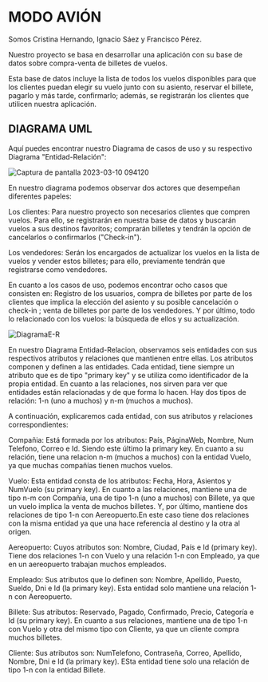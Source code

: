  # **MODO AVIÓN**

Somos Cristina Hernando, Ignacio Sáez y Francisco Pérez.

Nuestro proyecto se basa en desarrollar una aplicación con su base de datos sobre compra-venta de billetes de vuelos.

Esta base de datos incluye la lista de todos los vuelos disponibles para que los clientes puedan elegir su vuelo junto con su asiento, reservar el billete, pagarlo y más tarde, confirmarlo; además, se registrarán los clientes que utilicen nuestra aplicación.

## **DIAGRAMA UML**

Aquí puedes encontrar nuestro Diagrama de casos de uso y su respectivo Diagrama "Entidad-Relación":

![Captura de pantalla 2023-03-10 094120](https://user-images.githubusercontent.com/72651303/224269435-0ec7b577-3add-4ccf-b2c0-1d091ce7f20a.png)

En nuestro diagrama podemos observar dos actores que desempeñan diferentes papeles:

Los clientes: Para nuestro proyecto son necesarios clientes que compren vuelos. Para ello, se registrarán en nuestra base de datos y buscarán vuelos a sus destinos favoritos; comprarán billetes y tendrán la opción de cancelarlos o confirmarlos ("Check-in").

Los vendedores: Serán los encargados de actualizar los vuelos en la lista de vuelos y vender estos billetes; para ello, previamente tendrán que registrarse como vendedores.

En cuanto a los casos de uso, podemos encontrar ocho casos que consisten en: Registro de los usuarios, compra de billetes por parte de los clientes que implica la elección del asiento y su posible cancelación o check-in ; venta de billetes por parte de los vendedores. Y por último, todo lo relacionado con los vuelos: la búsqueda de ellos y su actualización.


![DiagramaE-R](https://user-images.githubusercontent.com/72651303/224279100-6cc42d11-a8aa-4768-a6e3-999d5c735026.png)

En nuestro Diagrama Entidad-Relacion, observamos seis entidades con sus respectivos atributos y relaciones que mantienen entre ellas. Los atributos componen y definen a las entidades. Cada entidad, tiene siempre un atributo que es de tipo "primary key" y se utiliza como identificador de la propia entidad. En cuanto a las relaciones, nos sirven para ver que entidades están relacionadas y de que forma lo hacen. Hay dos tipos de relación: 1-n (uno a muchos) y n-m (muchos a muchos).

A continuación, explicaremos cada entidad, con sus atributos y relaciones correspondientes:

Compañia: Está formada por los atributos: País, PáginaWeb, Nombre, Num Telefono, Correo e Id. Siendo este último la primary key. En cuanto a su relación, tiene una relacion n-m (muchos a muchos) con la entidad Vuelo, ya que muchas compañías tienen muchos vuelos.

Vuelo: Esta entidad consta de los atributos: Fecha, Hora, Asientos y NumVuelo (su primary key). En cuanto a las relaciones, mantiene una de tipo n-m con Compañia, una de tipo 1-n (uno a muchos) con Billete, ya que un vuelo implica la venta de muchos billetes. Y, por último, mantiene dos relaciones de tipo 1-n con Aereopuerto.En este caso tiene dos relaciones con la misma entidad ya que una hace referencia al destino y la otra al origen.

Aereopuerto: Cuyos atributos son: Nombre, Ciudad, País e Id (primary key). Tiene dos relaciones 1-n con Vuelo y una relación 1-n con Empleado, ya que en un aereopuerto trabajan muchos empleados.

Empleado: Sus atributos que lo definen son: Nombre, Apellido, Puesto, Sueldo, Dni e Id (la primary key). Esta entidad solo mantiene una relación 1-n con Aereopuerto.

Billete: Sus atributos: Reservado, Pagado, Confirmado, Precio, Categoría e Id (su primary key). En cuanto a sus relaciones, mantiene una de tipo 1-n con Vuelo y otra del mismo tipo con Cliente, ya que un cliente compra muchos billetes.

Cliente: Sus atributos son: NumTelefono, Contraseña, Correo, Apellido, Nombre, Dni e Id (la primary key). ESta entidad tiene solo una relación de tipo 1-n con la entidad Billete.

